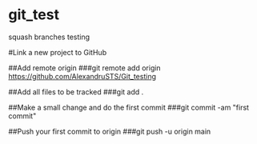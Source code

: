 # git_test
squash branches testing

#Link a new project to GitHub

##Add remote origin
###git remote add origin https://github.com/AlexandruSTS/Git_testing

##Add all files to be tracked
###git add .
    
##Make a small change and do the first commit
###git commit -am "first commit"
    
##Push your first commit to origin
###git push -u origin main



